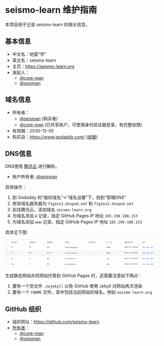 # seismo-learn 维护指南

本项目用于记录 seismo-learn 的相关信息。

## 基本信息

- 中文名：地震“学”
- 英文名：seismo-learn
- 主页：https://seismo-learn.org
- 发起人：
  - [@core-man](https://github.com/core-man)
  - [@seisman](https://github.com/seisman)

## 域名信息

- 所有者：
  - [@seisman](https://github.com/seisman) (购买者)
  - [@core-man](https://github.com/core-man) (已共享账户，可使用身份验证器登录，有完整权限)
- 有效期：2030-12-05
- 购买自：https://www.godaddy.com/ ([收据](domain-receipt.pdf))

## DNS信息

DNS使用 [腾讯云](https://cloud.tencent.com/) 进行解析。

- 账户所有者: [@seisman](https://github.com/seisman)

具体操作：

1. 到 Godaddy 的“我的域名”->“域名设置”下，找到“管理DNS”
2. 修改域名服务器为 `f1g1ns1.dnspod.net` 和 `f1g1ns2.dnspod.net`
3. 前往腾讯云，添加域名 `seismo-learn.org`
4. 为域名添加 `A` 记录，指定 GitHub Pages IP 地址 `185.199.108.153`
5. 为域名添加 `www` 记录，指定 GitHub Pages IP 地址 `185.199.108.153`

具体见下图:

![](DNS.png)

生成静态网站并将网站托管到 GitHub Pages 时，还需要注意如下两点：

1. 要有一个空文件 `.nojekyll` 以免 GitHub 使用 Jekyll 对网站再次渲染
2. 要有一个 `CNAME` 文件，其中包括当前网站的域名，例如 `seismo-learn.org`

## GitHub 组织

- 组织网址：https://github.com/seismo-learn
- [所有者](https://github.com/orgs/seismo-learn/people?query=role%3Aowner)：
  - [@core-man](https://github.com/core-man)
  - [@seisman](https://github.com/seisman)
